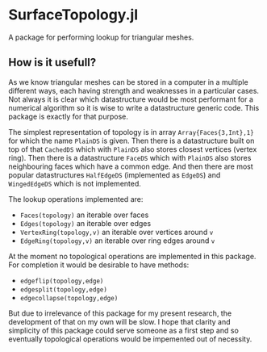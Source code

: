 # SurfaceTopology.jl

A package for performing lookup for triangular meshes.

## How is it usefull?

As we know triangular meshes can be stored in a computer in a multiple different ways, each having strength and weaknesses in a particular cases. Not always it is clear which datastructure would be most performant for a numerical algorithm so it is wise to write a datastructure generic code. This package is exactly for that purpose. 

The simplest representation of topology is in array `Array{Faces{3,Int},1}` for which the name `PlainDS` is given. Then there is a datastructure built on top of that `CachedDS` which with `PlainDS` also stores closest vertices (vertex ring). Then there is a datastructure `FaceDS` which with `PlainDS` also stores neighbouring faces which have a common edge. And then there are most popular datastructures `HalfEdgeDS` (implemented as `EdgeDS`) and `WingedEdgeDS` which is not implemented. 

The lookup operations implemented are:

   + `Faces(topology)` an iterable over faces
   + `Edges(topology)` an iterable over edges
   + `VertexRing(topology,v)` an iterable over vertices around `v`
   + `EdgeRing(topology,v)` an iterable over ring edges around `v`

At the moment no topological operations are implemented in this package. For completion it would be desirable to have methods:

   + `edgeflip(topology,edge)`
   + `edgesplit(topology,edge)`
   + `edgecollapse(topology,edge)`

But due to irrelevance of this package for my present research, the development of that on my own will be slow. I hope that clarity and simplicity of this package could serve someone as a first step and so eventually topological operations would be impemented out of necessity.

